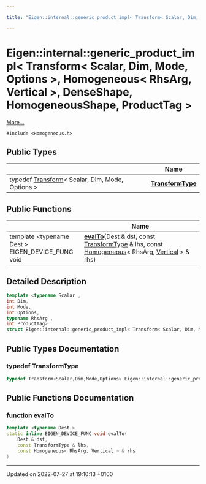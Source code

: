 ```yaml
---

title: "Eigen::internal::generic_product_impl< Transform< Scalar, Dim, Mode, Options >, Homogeneous< RhsArg, Vertical >, DenseShape, HomogeneousShape, ProductTag >"

---
```


# Eigen::internal::generic_product_impl< Transform< Scalar, Dim, Mode, Options >, Homogeneous< RhsArg, Vertical >, DenseShape, HomogeneousShape, ProductTag >



 [More...](#detailed-description)


`#include <Homogeneous.h>`

## Public Types

|                | Name           |
| -------------- | -------------- |
| typedef <a href="http://example.org/classes/classeigen_1_1transform/">Transform</a>< Scalar, Dim, Mode, Options > | **[TransformType](http://example.org/classes/structeigen_1_1internal_1_1generic__product__impl_3_01transform_3_01scalar_00_01dim_00_01mode/#typedef-transformtype)**  |

## Public Functions

|                | Name           |
| -------------- | -------------- |
| template <typename Dest \> <br>EIGEN_DEVICE_FUNC void | **[evalTo](http://example.org/classes/structeigen_1_1internal_1_1generic__product__impl_3_01transform_3_01scalar_00_01dim_00_01mode/#function-evalto)**(Dest & dst, const <a href="http://example.org/classes/structeigen_1_1internal_1_1generic__product__impl_3_01transform_3_01scalar_00_01dim_00_01mode/#typedef-transformtype">TransformType</a> & lhs, const <a href="http://example.org/classes/classeigen_1_1homogeneous/">Homogeneous</a>< RhsArg, <a href="http://example.org/namespaces/namespaceeigen/#enumvalue-vertical">Vertical</a> > & rhs) |

## Detailed Description

```cpp
template <typename Scalar ,
int Dim,
int Mode,
int Options,
typename RhsArg ,
int ProductTag>
struct Eigen::internal::generic_product_impl< Transform< Scalar, Dim, Mode, Options >, Homogeneous< RhsArg, Vertical >, DenseShape, HomogeneousShape, ProductTag >;
```

## Public Types Documentation

### typedef TransformType

```cpp
typedef Transform<Scalar,Dim,Mode,Options> Eigen::internal::generic_product_impl< Transform< Scalar, Dim, Mode, Options >, Homogeneous< RhsArg, Vertical >, DenseShape, HomogeneousShape, ProductTag >::TransformType;
```


## Public Functions Documentation

### function evalTo

```cpp
template <typename Dest >
static inline EIGEN_DEVICE_FUNC void evalTo(
    Dest & dst,
    const TransformType & lhs,
    const Homogeneous< RhsArg, Vertical > & rhs
)
```


-------------------------------

Updated on 2022-07-27 at 19:10:13 +0100